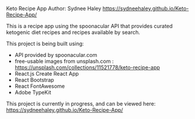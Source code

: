Keto Recipe App
Author: Sydnee Haley
https://sydneehaley.github.io/Keto-Recipe-App/

This is a recipe app using the spoonacular API that provides curated ketogenic diet recipes and recipes available by search.

This project is being built using:

- API provided by spoonacular.com
- free-usable images from unsplash.com : https://unsplash.com/collections/11521778/keto-recipe-app
- React.js Create React App
- React Bootstrap
- React FontAwesome
- Adobe TypeKit

This project is currently in progress, and can be viewed here: https://sydneehaley.github.io/Keto-Recipe-App/
